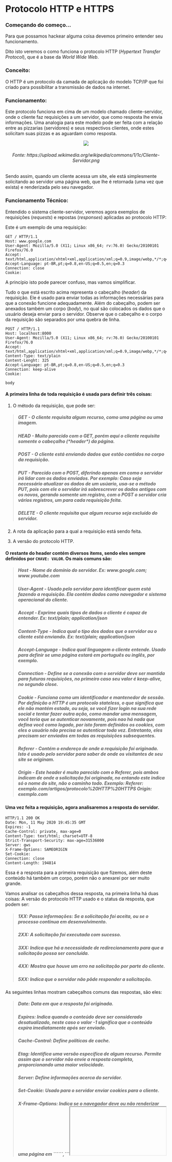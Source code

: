 
# Protocolo HTTP e HTTPS

### Começando do começo...
Para que possamos hackear alguma coisa devemos primeiro entender seu funcionamento.

Dito isto veremos o como funciona o protocolo HTTP (*Hypertext Transfer Protocol*), que é a base da *World Wide Web*.

### Conceito:
O HTTP é um protocolo da camada de aplicação do modelo TCP/IP que foi criado para possibilitar a transmissão de dados na internet.

### Funcionamento:
Este protocolo funciona em cima de um modelo chamado cliente-servidor, onde o cliente faz requisições a um servidor, que como resposta lhe envia informações. Uma analogia para este modelo pode ser feita com a relação entre as pizzarias (servidores) e seus respectivos clientes, onde estes solicitam suas pizzas e as aguardam como resposta.

<p align="center">
 <img src="https://upload.wikimedia.org/wikipedia/commons/1/1c/Cliente-Servidor.png">
</p>
<h6 align="center">Fonte: https://upload.wikimedia.org/wikipedia/commons/1/1c/Cliente-Servidor.png</h6>

 Sendo assim, quando um cliente acessa um site, ele está simplesmente solicitando ao servidor uma página web, que lhe é retornada (uma vez que exista) e renderizada pelo seu navegador.

### Funcionamento Técnico:
Entendido o sistema cliente-servidor, veremos agora exemplos de requisições (*requests*) e repostas (*responses*) aplicadas ao protocolo HTTP:
 
  Este é um exemplo de uma requisição:
  ```http
  GET / HTTP/1.1
  Host: www.google.com
  User-Agent: Mozilla/5.0 (X11; Linux x86_64; rv:76.0) Gecko/20100101 Firefox/76.0
  Accept: text/html,application/xhtml+xml,application/xml;q=0.9,image/webp,*/*;q=0.8
  Accept-Language: pt-BR,pt;q=0.8,en-US;q=0.5,en;q=0.3
  Connection: close
  Cookie: 
  ```
  A princípio isto pode parecer confuso, mas vamos simplificar.

  Tudo o que está escrito acima representa o cabeçalho (*header*) da requisição. Ele é usado para enviar todas as informações necessárias para que a conexão funcione adequadamente. Além do cabeçalho, podem ser anexados também um corpo (*body*), no qual são colocados os dados que o usuário deseja enviar para o servidor. Observe que o cabeçalho e o corpo da requisição são separados por uma quebra de linha.
  ```http
  POST / HTTP/1.1 
  Host: localhost:8000
  User-Agent: Mozilla/5.0 (X11; Linux x86_64; rv:76.0) Gecko/20100101 Firefox/76.0
  Accept: text/html,application/xhtml+xml,application/xml;q=0.9,image/webp,*/*;q=0.8
  Content-Type: text/plain
  Content-Lenght: 325
  Accept-Language: pt-BR,pt;q=0.8,en-US;q=0.5,en;q=0.3
  Connection: keep-alive
  Cookie: 

  body
  ```

#### A primeira linha de toda requisição é usada para definir três coisas:
1. O método da requisição, que pode ser:

> <h5>GET - O cliente requisita algum recurso, como uma página ou uma imagem.</h5>
> <h5>HEAD - Muito parecido com o GET, porém aqui o cliente requisita somente o cabeçalho (*header*) da página.</h5>
> <h5>POST - O cliente está enviando dados que estão contidos no corpo da requisição.</h5>
> <h5>PUT - Parecido com o POST, diferindo apenas em como o servidor irá lidar com os dados enviados. Por exemplo: Caso seja necessário atualizar os dados de um usúario, usa-se o método PUT, pois com ele o servidor irá sobrescrever os dados antigos com os novos, gerando somente um registro, com o POST o servidor cria vários registros, um para cada requisição feita.</h5>
> <h5>DELETE - O cliente requisita que algum recurso seja excluído do servidor.</h5>

2. A rota da aplicação para a qual a requisição está sendo feita.

3. A versão do protocolo HTTP.

#### O restante do header contém diversos items, sendo eles sempre definidos por `CHAVE: VALOR`. Os mais comuns são:
 
> <h5>Host - Nome de domínio do servidor. Ex: www.google.com; www.youtube.com</h5>
> <h5>User-Agent - Usado pelo servidor para identificar quem está fazendo a requisição. Ela contém dados como navegador e sistema operacional do cliente.</h5>
> <h5>Accept - Exprime quais tipos de dados o cliente é capaz de entender. Ex: text/plain; application/json</h5>
> <h5>Content-Type - Indica qual o tipo dos dados que o servidor ou o cliente está enviando. Ex: text/plain; application/json</h5>
> <h5>Accept-Language - Indica qual linguagem o cliente entende. Usado para definir se uma página estará em português ou inglês, por exemplo.</h5>
> <h5>Connection - Define se a conexão com o servidor deve ser mantida para futuras requisições, no primeiro caso seu valor é keep-alive, no segundo close.</h5>
> <h5>Cookie - Funciona como um identificador e mantenedor de sessão. Por definição o HTTP é um protocolo stateless, o que significa que ele não mantém estado, ou seja, se você fizer login na sua rede social e tentar fazer outra ação, como mandar uma mensagem, você teria que se autenticar novamente, pois nao há nada que defina você como logado, por isto foram definidos os cookies, com eles o usuário não precisa se autenticar toda vez. Entretanto, eles precisam ser enviados em todas as requisições subsequentes.</h5>
> <h5>Referer - Contém o endereço de onde a requisição foi originada. Isto é usado pelo servidor para saber de onde os visitantes de seu site se originam.</h5>
> <h5>Origin - Este header é muito parecido com o Referer, pois ambos indicam de onde a solicitação foi originada, no entando este indica só o nome do site, não o caminho todo. Exemplo: Referer: exemplo.com/artigos/protocolo%20HTTP%20HTTPS Origin: exemplo.com</h5>

#### Uma vez feita a requisição, agora analisaremos a resposta do servidor.

```http
HTTP/1.1 200 OK
Date: Mon, 11 May 2020 19:45:35 GMT
Expires: -1
Cache-Control: private, max-age=0
Content-Type: text/html; charset=UTF-8
Strict-Transport-Security: max-age=31536000
Server: gws
X-Frame-Options: SAMEORIGIN
Set-Cookie: 
Connection: close
Content-Length: 194814
```
Essa é a resposta para a primeira requisição que fizemos, além deste conteúdo há também um corpo, porém não o anexarei por ser muito grande.

Vamos analisar os cabeçalhos dessa resposta, na primeira linha há duas coisas: A versão do protocolo HTTP usado e o status da resposta, que podem ser:

> <h5>1XX: Passa informações: Se a solicitação foi aceita, ou se o processo continua em desenvolvimento.</h5>
> <h5>2XX: A solicitação foi executada com sucesso.</h5>
> <h5>3XX: Indica que há a necessidade de redirecionamento para que a solicitação possa ser concluída.</h5>
> <h5>4XX: Mostra que houve um erro na solicitação por parte do cliente.</h5>
> <h5>5XX: Indica que o servidor não pôde responder a solicitação.</h5>

As seguintes linhas mostram cabeçalhos comuns das respostas, são eles:

> <h5>Date: Data em que a resposta foi originada.</h5>
> <h5>Expires: Indica quando o conteúdo deve ser considerado desatualizado, neste caso o valor -1 significa que o conteúdo expira imediatamente após ser enviado.</h5>
> <h5>Cache-Control: Define políticas de cache.</h5>
> <h5>Etag: Identifica uma versão específica de algum recurso. Permite assim que o servidor não envie a resposta completa, proporcionando uma maior velocidade.</h5>
> <h5>Server: Define informações acerca do servidor.</h5>
> <h5>Set-Cookie: Usado para o servidor enviar cookies para o cliente.</h5>
> <h5>X-Frame-Options: Indica se o navegador deve ou não renderizar uma página em ```<frame>```,```<iframe>```.</h5>

### HTTP vs. HTTPS:

A diferença entre o *Hypertext Transfer Protocol* e o *Hyper Text Transfer Protocol Secure*, como o próprio nome nos induz, está na questão da segurança.
O segundo é uma junção do protocolo HTTP e do protocolo SSL/TLS. O SSL/TLS permite que dados sejam transmitidos por meio de uma conexão criptografada e que o servidor e o cliente sejam autênticos. O HTTPS se faz necessário principalmente porque as conexões Wi-fi estão suscetíveis a ataques *Man-in-the-Middle*, no qual um atacante engana o servidor e o cliente para que as requisições e respostas passem por ele, vide a imagem:

<p align="center">
 <img src="https://std1.bebee.com/br/pb/83771/db1a1182/900">
</p>
<h6 align="center">Fonte: https://std1.bebee.com/br/pb/83771/db1a1182/900</h6>
